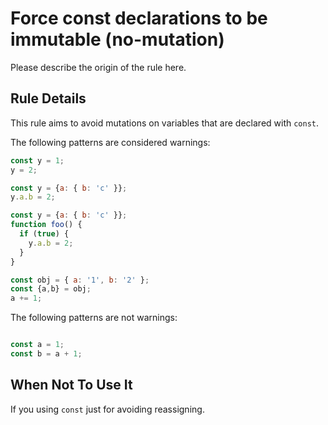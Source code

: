 # Force const declarations to be immutable (no-mutation)

Please describe the origin of the rule here.


## Rule Details

This rule aims to avoid mutations on variables that are declared with `const`.

The following patterns are considered warnings:


```js
const y = 1;
y = 2;
```

```js
const y = {a: { b: 'c' }};
y.a.b = 2;
```

```js
const y = {a: { b: 'c' }};
function foo() {
  if (true) {
    y.a.b = 2;
  }
}
```

```js
const obj = { a: '1', b: '2' };
const {a,b} = obj;
a += 1;
```

The following patterns are not warnings:

```js

const a = 1;
const b = a + 1;

```

## When Not To Use It

If you using `const` just for avoiding reassigning.

